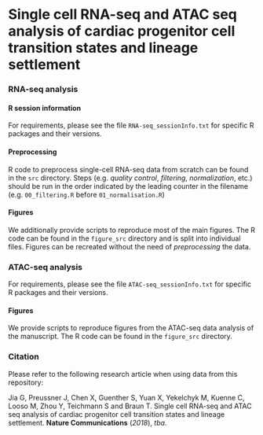 # Single cell RNA-seq and ATAC seq analysis of cardiac progenitor cell transition states and lineage settlement



### RNA-seq analysis

#### R session information

For requirements, please see the file `RNA-seq_sessionInfo.txt` for specific R packages and their versions.

#### Preprocessing

R code to preprocess single-cell RNA-seq data from scratch can be found in the `src` directory. Steps (e.g. *quality control*, *filtering*, *normalization*, etc.) should be run in the order indicated by the leading counter in the filename (e.g. `00_filtering.R` before `01_normalisation.R`)

#### Figures

We additionally provide scripts to reproduce most of the main figures. The R code can be found in the `figure_src` directory and is split into individual files. Figures can be recreated without the need of *preprocessing* the data.

### ATAC-seq analysis

For requirements, please see the file `ATAC-seq_sessionInfo.txt` for specific R packages and their versions.

#### Figures

We provide scripts to reproduce figures from the ATAC-seq data analysis of the manuscript. The R code can be found in the `figure_src` directory.

### Citation

Please refer to the following research article when using data from this repository:

Jia G, Preussner J, Chen X, Guenther S, Yuan X, Yekelchyk M, Kuenne C, Looso M, Zhou Y, Teichmann S and Braun T. Single cell RNA-seq and ATAC seq analysis of cardiac progenitor cell transition states and lineage settlement. **Nature Communications** (*2018*), *tba*.
